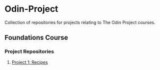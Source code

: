 # Odin-Project
Collection of repositories for projects relating to The Odin Project courses.

## Foundations Course

### Project Repositories
1. [Project 1: Recipes](https://github.com/hardingrichard/odin-recipes)
